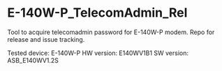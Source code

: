 # E-140W-P_TelecomAdmin_Rel
Tool to acquire telecomadmin password for E-140W-P modem.  Repo for release and issue tracking.

Tested device:
E-140W-P
HW version: E140WV1B1
SW version: ASB_E140WV1.2S